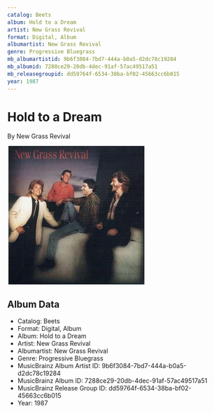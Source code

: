 ```yaml
---
catalog: Beets
album: Hold to a Dream
artist: New Grass Revival
format: Digital, Album
albumartist: New Grass Revival
genre: Progressive Bluegrass
mb_albumartistid: 9b6f3084-7bd7-444a-b0a5-d2dc78c19284
mb_albumid: 7288ce29-20db-4dec-91af-57ac49517a51
mb_releasegroupid: dd59764f-6534-38ba-bf02-45663cc6b015
year: 1987
---
```


# Hold to a Dream

By New Grass Revival

![](../../assets/beetscovers/New_Grass_Revival-Hold_to_a_Dream.jpg)

## Album Data

- Catalog: Beets
- Format: Digital, Album
- Album: Hold to a Dream
- Artist: New Grass Revival
- Albumartist: New Grass Revival
- Genre: Progressive Bluegrass
- MusicBrainz Album Artist ID: 9b6f3084-7bd7-444a-b0a5-d2dc78c19284
- MusicBrainz Album ID: 7288ce29-20db-4dec-91af-57ac49517a51
- MusicBrainz Release Group ID: dd59764f-6534-38ba-bf02-45663cc6b015
- Year: 1987

